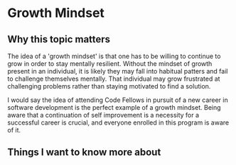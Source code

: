 # Growth Mindset

## Why this topic matters

The idea of a 'growth mindset' is that one has to be willing to continue to grow in order to stay mentally resilient. Without the mindset of growth present in an individual, it is likely they may fall into habitual patters and fail to challenge themselves mentally. That individual may grow frustrated at challenging problems rather than staying motivated to find a solution.

I would say the idea of attending Code Fellows in pursuit of a new career in software development is the perfect example of a growth mindset. Being aware that a continuation of self improvement is a necessity for a successful career is crucial, and everyone enrolled in this program is aware of it.

## Things I want to know more about
